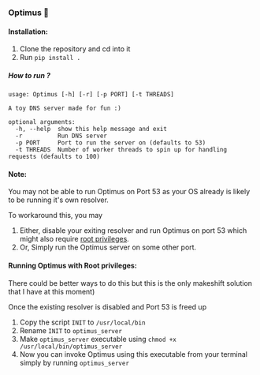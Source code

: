 ### Optimus 🤖

#### Installation:

1. Clone the repository and cd into it
2. Run `pip install . `


#####  How to run ?

```
usage: Optimus [-h] [-r] [-p PORT] [-t THREADS]

A toy DNS server made for fun :)

optional arguments:
  -h, --help  show this help message and exit
  -r          Run DNS server
  -p PORT     Port to run the server on (defaults to 53)
  -t THREADS  Number of worker threads to spin up for handling requests (defaults to 100)
```

#### Note:
You may not be able to run Optimus on Port 53 as your OS already is likely to be running it's own resolver.

To workaround this, you may

1. Either, disable your exiting resolver and run Optimus on port 53 which might also require [root privileges](####Running-Optimus-with-Root-privileges).
2. Or, Simply run the Optimus server on some other port.


#### Running Optimus with Root privileges:

There could be better ways to do this but this is the only makeshift solution that I have at this moment) 

Once the existing resolver is disabled and Port 53 is freed up

1. Copy the script `INIT` to `/usr/local/bin`
2. Rename `INIT` to `optimus_server`
3. Make `optimus_server` executable using `chmod +x /usr/local/bin/optimus_server`
4. Now you can invoke Optimus using this executable from your terminal simply by running `optimus_server`

